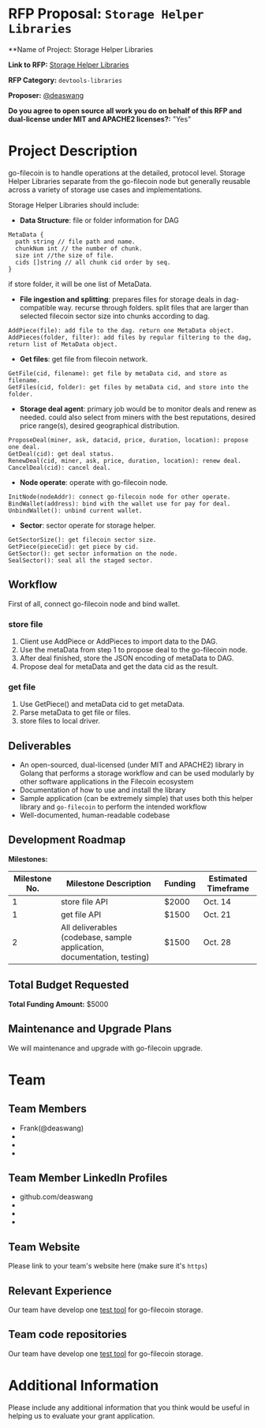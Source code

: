 # RFP Proposal: `Storage Helper Libraries`

**Name of Project: Storage Helper Libraries

**Link to RFP:** [Storage Helper Libraries](https://github.com/filecoin-project/devgrants/blob/master/rfps/rfp-storage-helper-libraries.md)

**RFP Category:** `devtools-libraries`

**Proposer:** [@deaswang](https://github.com/deaswang)

**Do you agree to open source all work you do on behalf of this RFP and dual-license under MIT and APACHE2 licenses?:** "Yes"

# Project Description

go-filecoin is to handle operations at the detailed, protocol level. Storage Helper Libraries separate from the go-filecoin node but generally reusable across a variety of storage use cases and implementations.

Storage Helper Libraries should include:

- **Data Structure**: file or folder information for DAG

```
MetaData {
  path string // file path and name.
  chunkNum int // the number of chunk.
  size int //the size of file.
  cids []string // all chunk cid order by seq.
}
```

if store folder, it will be one list of MetaData.

- **File ingestion and splitting**: prepares files for storage deals in dag-compatible way. recurse through folders. split files that are larger than selected filecoin sector size into chunks according to dag.

```
AddPiece(file): add file to the dag. return one MetaData object.
AddPieces(folder, filter): add files by regular filtering to the dag, return list of MetaData object.
```


- **Get files**: get file from filecoin network.

```
GetFile(cid, filename): get file by metaData cid, and store as filename.
GetFiles(cid, folder): get files by metaData cid, and store into the folder.
```

- **Storage deal agent**: primary job would be to monitor deals and renew as needed. could also select from miners with the best reputations, desired price range(s), desired geographical distribution.

```
ProposeDeal(miner, ask, datacid, price, duration, location): propose one deal.
GetDeal(cid): get deal status.
RenewDeal(cid, miner, ask, price, duration, location): renew deal.
CancelDeal(cid): cancel deal.
```

- **Node operate**: operate with go-filecoin node.

```
InitNode(nodeAddr): connect go-filecoin node for other operate.
BindWallet(address): bind with the wallet use for pay for deal.
UnbindWallet(): unbind current wallet.
```

- **Sector**: sector operate for storage helper.

```
GetSectorSize(): get filecoin sector size.
GetPiece(pieceCid): get piece by cid.
GetSector(): get sector information on the node.
SealSector(): seal all the staged sector. 
```

## Workflow

First of all, connect go-filecoin node and bind wallet.

### store file

1. Client use AddPiece or AddPieces to import data to the DAG.
2. Use the metaData from step 1 to propose deal to the go-filecoin node.
3. After deal finished, store the JSON encoding of metaData to DAG.
4. Propose deal for metaData and get the data cid as the result.

### get file

1. Use GetPiece() and metaData cid to get metaData.
2. Parse metaData to get file or files.
3. store files to local driver.

## Deliverables

- An open-sourced, dual-licensed (under MIT and APACHE2) library in Golang that performs a storage workflow and can be used modularly by other software applications in the Filecoin ecosystem
- Documentation of how to use and install the library
- Sample application (can be extremely simple) that uses both this helper library and `go-filecoin` to perform the intended workflow
- Well-documented, human-readable codebase

## Development Roadmap

**Milestones:** 

| Milestone No. | Milestone Description | Funding | Estimated Timeframe |
| --- | --- | --- | --- |
| 1 | store file API | $2000 | Oct. 14 |
| 1 | get file API | $1500 | Oct. 21 |
| 2 | All deliverables (codebase, sample application, documentation, testing) | $1500 | Oct. 28 |

## Total Budget Requested

**Total Funding Amount:** $5000

## Maintenance and Upgrade Plans

We will maintenance and upgrade with go-filecoin upgrade.

# Team

## Team Members

- Frank(@deaswang)
- 
- 
- 

## Team Member LinkedIn Profiles

- github.com/deaswang
- 
- 
- 

## Team Website

Please link to your team's website here (make sure it's `https`)


## Relevant Experience

Our team have develop one [test tool](https://github.com/filcloud/filutil) for go-filecoin storage.

## Team code repositories

Our team have develop one [test tool](https://github.com/filcloud/filutil) for go-filecoin storage.

# Additional Information

Please include any additional information that you think would be useful in helping us to evaluate your grant application.